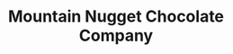 ---
title: "Mountain Nugget Chocolate Company"
url: /rossland/mountain-nugget-chocolate-company/
shop: confectionery
---